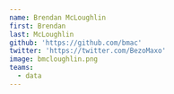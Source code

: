 ```yaml
---
name: Brendan McLoughlin
first: Brendan
last: McLoughlin
github: 'https://github.com/bmac'
twitter: 'https://twitter.com/BezoMaxo'
image: bmcloughlin.png
teams:
  - data
---
```

